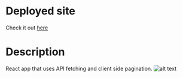 # Deployed site

Check it out [here](https://luft-react-pagination.netlify.app/)

# Description

React app that uses API fetching and client side pagination.
![alt text](https://i.imgur.com/QWjwfun.png)
